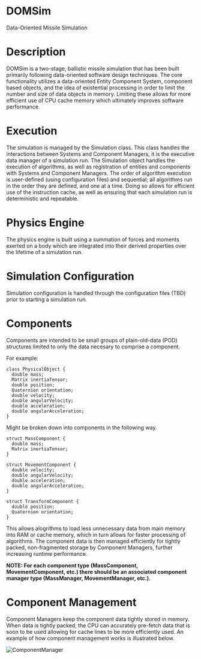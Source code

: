 # DOMSim
Data-Oriented Missile Simulation

# Description
DOMSim is a two-stage, ballistic missile simulation that has been built primarily following data-oriented software design techniques. The core functionality utilizes a data-oriented Entity Component System, component based objects, and the idea of existential processing in order to limit the number and size of data objects in memory. Limiting these allows for more efficient use of CPU cache memory which ultimately improves software performance.

# Execution 
The simulation is managed by the Simulation class. This class handles the interactions between Systems and Component Managers, it is the executive data manager of a simulation run. The Simulation object handles the execution of algorithms, as well as registration of entities and components with Systems and Component Managers.
The order of algorithm execution is user-defined (using configuration files) and sequential; all algorithms run in the order they are defined, and one at a time. Doing so allows for efficient use of the instruction cache, as well as ensuring that each simulation run is deterministic and repeatable.

# Physics Engine
The physics engine is built using a summation of forces and moments exerted on a body which are integrated into their derived properties over the lifetime of a simulation run. 

# Simulation Configuration
Simulation configuration is handled through the configuration files (TBD) prior to starting a simulation run.

# Components
Components are intended to be small groups of plain-old-data (POD) structures limited to only the data necesary to comprise a component.

For example:
```
class PhysicalObject {
  double mass;
  Matrix inertiaTensor;
  double position;
  Quaternion orientation;
  double velocity;
  double angularVelocity;
  double acceleration;
  double angularAcceleration;
}
```

Might be broken down into components in the following way.
```
struct MassComponent {
  double mass;
  Matrix inertiaTensor;
}

struct MovementComponent {
  double velocity;
  double angularVelocity;
  double acceleration;
  double angularAcceleration;
}

struct TransformComponent {
  double position;
  Quaternion orientation;
}
```

This allows alogrithms to load less unnecessary data from main memory into RAM or cache memory, which in turn allows for faster processing of algorithms.
The component data is then managed efficiently for tightly packed, non-fragmented storage by Component Managers, further increasing runtime performance.

<b>NOTE: For each component type (MassComponent, MovementComponent, etc.) there should be an associated component manager type (MassManager, MovementManager, etc.).</b>

# Component Management
Component Managers keep the component data tightly stored in memory. When data is tightly packed, the CPU can accurately pre-fetch data that is soon to be used allowing for cache lines to be more efficiently used. An example of how component management works is illustrated below.

![ComponentManager](https://github.com/TDDennison/DOMSim/assets/54010305/7fe2d458-e86a-4095-ab7b-48c777fc9b20)
